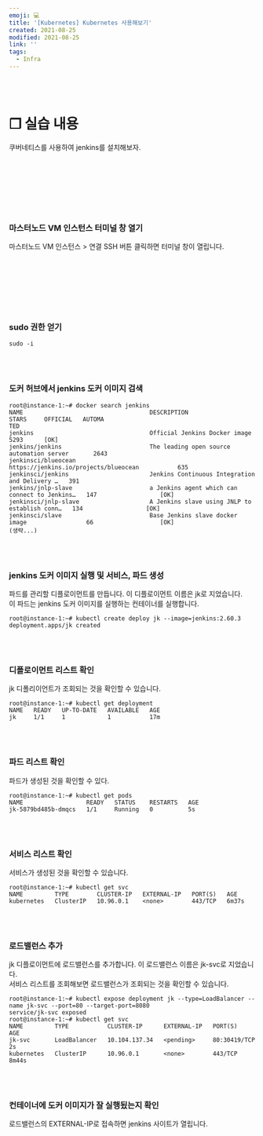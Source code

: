 ```yaml
---
emoji: 💻
title: '[Kubernetes] Kubernetes 사용해보기'
created: 2021-08-25
modified: 2021-08-25
link: ''
tags:
  - Infra
---
```

<br></br>





# **❐ 실습 내용**
쿠버네티스를 사용하여 jenkins를 설치해보자. 
<br></br><br></br><br></br><br></br>





### **마스터노드 VM 인스턴스 터미널 창 열기**
마스터노드 VM 인스턴스 > 연결 SSH 버튼 클릭하면 터미널 창이 열립니다.
<br></br><br></br><br></br><br></br>





### **sudo 권한 얻기**
```
sudo -i
```
<br></br>

### **도커 허브에서 jenkins 도커 이미지 검색**
```
root@instance-1:~# docker search jenkins
NAME                                    DESCRIPTION                                     STARS     OFFICIAL   AUTOMA
TED
jenkins                                 Official Jenkins Docker image                   5293      [OK]       
jenkins/jenkins                         The leading open source automation server       2643                 
jenkinsci/blueocean                     https://jenkins.io/projects/blueocean           635                  
jenkinsci/jenkins                       Jenkins Continuous Integration and Delivery …   391                  
jenkins/jnlp-slave                      a Jenkins agent which can connect to Jenkins…   147                  [OK]
jenkinsci/jnlp-slave                    A Jenkins slave using JNLP to establish conn…   134                  [OK]
jenkinsci/slave                         Base Jenkins slave docker image                 66                   [OK]
(생략...)
```
<br></br>

### **jenkins 도커 이미지 실행 및 서비스, 파드 생성**
파드를 관리할 디플로이먼트를 만듭니다. 이 디플로이먼트 이름은 jk로 지었습니다.  
이 파드는 jenkins 도커 이미지를 실행하는 컨테이너를 실행합니다.
```
root@instance-1:~# kubectl create deploy jk --image=jenkins:2.60.3
deployment.apps/jk created
```
<br></br>

### **디폴로이먼트 리스트 확인**
jk 디폴리이언트가 조회되는 것을 확인할 수 있습니다.
```
root@instance-1:~# kubectl get deployment
NAME   READY   UP-TO-DATE   AVAILABLE   AGE
jk     1/1     1            1           17m
```
<br></br>

### **파드 리스트 확인**
파드가 생성된 것을 확인할 수 있다.
```
root@instance-1:~# kubectl get pods
NAME                  READY   STATUS    RESTARTS   AGE
jk-5879bd485b-dmqcs   1/1     Running   0          5s
```
<br></br>

### **서비스 리스트 확인**
서비스가 생성된 것을 확인할 수 있습니다.
```
root@instance-1:~# kubectl get svc
NAME         TYPE        CLUSTER-IP   EXTERNAL-IP   PORT(S)   AGE
kubernetes   ClusterIP   10.96.0.1    <none>        443/TCP   6m37s
```
<br></br>

### **로드밸런스 추가**
jk 디플로이먼트에 로드밸런스를 추가합니다. 이 로드밸런스 이름은 jk-svc로 지었습니다.  
서비스 리스트를 조회해보면 로드밸런스가 조회되는 것을 확인할 수 있습니다.
```
root@instance-1:~# kubectl expose deployment jk --type=LoadBalancer --name jk-svc --port=80 --target-port=8080
service/jk-svc exposed
root@instance-1:~# kubectl get svc
NAME         TYPE           CLUSTER-IP      EXTERNAL-IP   PORT(S)        AGE
jk-svc       LoadBalancer   10.104.137.34   <pending>     80:30419/TCP   2s
kubernetes   ClusterIP      10.96.0.1       <none>        443/TCP        8m44s
```
<br></br>

### **컨테이너에 도커 이미지가 잘 실행됬는지 확인**
로드밸런스의 EXTERNAL-IP로 접속하면 jenkins 사이트가 열립니다.  
<br></br><br></br>
